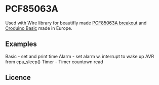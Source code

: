 # PCF85063A #

Used with Wire library for beautifly made [PCF85063A breakout](https://e-radionica.com/en/rtc-real-time-clock-pcf85063-e-radionica.html/) and [Croduino Basic](https://e-radionica.com/en/croduino-basic3.html/) made in Europe.

## Examples ##

Basic - set and print time
Alarm - set alarm w. interrupt to wake up AVR from cpu_sleep()
Timer - Timer countown read

## Licence ##